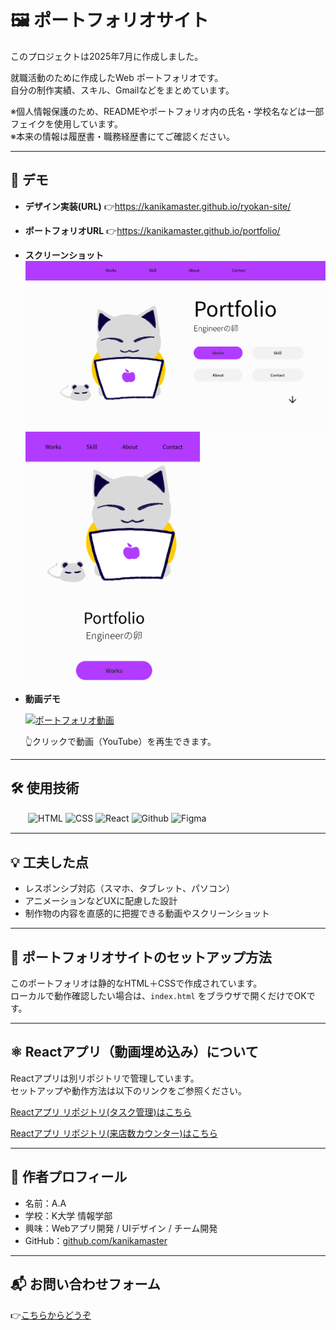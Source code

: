 # 🖼 ポートフォリオサイト
このプロジェクトは2025年7月に作成しました。


就職活動のために作成したWeb ポートフォリオです。  
自分の制作実績、スキル、Gmailなどをまとめています。


※個人情報保護のため、READMEやポートフォリオ内の氏名・学校名などは一部フェイクを使用しています。  
※本来の情報は履歴書・職務経歴書にてご確認ください。

---

## 🔗 デモ
- **デザイン実装(URL)**
  👉https://kanikamaster.github.io/ryokan-site/
- **ポートフォリオURL**
  👉https://kanikamaster.github.io/portfolio/
  
- **スクリーンショット**  
  <img src="home/images/screenshot-home.png" alt="screenshot" width="500">
  <img src="home/images/screenshot-mobile.png" alt="screenshot" height="400">

- **動画デモ**

  [![ポートフォリオ動画](https://img.youtube.com/vi/RGxVs2JYWJM/0.jpg)](https://www.youtube.com/watch?v=RGxVs2JYWJM)

  👆クリックで動画（YouTube）を再生できます。

---

## 🛠 使用技術

　　![HTML](https://img.shields.io/badge/HTML-✓-orange)
![CSS](https://img.shields.io/badge/CSS-✓-blue)
![React](https://img.shields.io/badge/React-✓-61DAFB)
![Github](https://img.shields.io/badge/Github-✓-red)
![Figma](https://img.shields.io/badge/Figma-✓-a259ff)

---

## 💡 工夫した点

- レスポンシブ対応（スマホ、タブレット、パソコン）
- アニメーションなどUXに配慮した設計
- 制作物の内容を直感的に把握できる動画やスクリーンショット

---

## 🚀 ポートフォリオサイトのセットアップ方法

このポートフォリオは静的なHTML＋CSSで作成されています。  
ローカルで動作確認したい場合は、`index.html` をブラウザで開くだけでOKです。

---

## ⚛️ Reactアプリ（動画埋め込み）について

Reactアプリは別リポジトリで管理しています。  
セットアップや動作方法は以下のリンクをご参照ください。

[Reactアプリ リポジトリ(タスク管理)はこちら](https://github.com/kanikamaster/App-1)

[Reactアプリ リポジトリ(来店数カウンター)はこちら](https://github.com/kanikamaster/App-2)

---

## 📌 作者プロフィール

- 名前：A.A
- 学校：K大学 情報学部
- 興味：Webアプリ開発 / UIデザイン / チーム開発
- GitHub：[github.com/kanikamaster](https://github.com/kanikamaster)

---

## 📬 お問い合わせフォーム
  👉[こちらからどうぞ](https://forms.gle/r6J56MgW3LNqF35m8)
